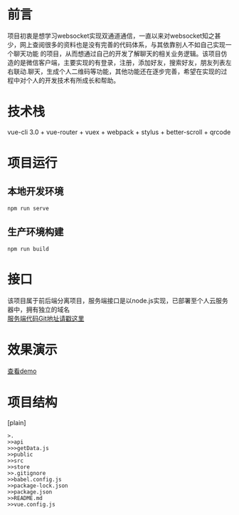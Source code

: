 # 前言
项目初衷是想学习websocket实现双通道通信，一直以来对websocket知之甚少，网上查阅很多的资料也是没有完善的代码体系，与其依靠别人不如自己实现一个聊天功能
的项目，从而想通过自己的开发了解聊天的相关业务逻辑。该项目仿造的是微信客户端，主要实现的有登录，注册，添加好友，搜索好友，朋友列表左右联动.聊天，生成个人二维码等功能，其他功能还在逐步完善，希望在实现的过程中对个人的开发技术有所成长和帮助。
# 技术栈
vue-cli 3.0 + vue-router + vuex + webpack + stylus + better-scroll + qrcode
# 项目运行
## 本地开发环境
`npm run serve`
## 生产环境构建
`npm run build`
# 接口
该项目属于前后端分离项目，服务端接口是以node.js实现，已部署至个人云服务器中，拥有独立的域名  
[服务端代码Git地址请戳这里](https://github.com/wenbo0308/vue-wechat-serve)
# 效果演示
[查看demo](http://www.liwenbo.top)
# 项目结构
[plain]
```
>.
>>api
>>>getData.js
>>public
>>src
>>store
>>.gitignore
>>babel.config.js
>>package-lock.json
>>package.json
>>README.md
>>vue.config.js
```
